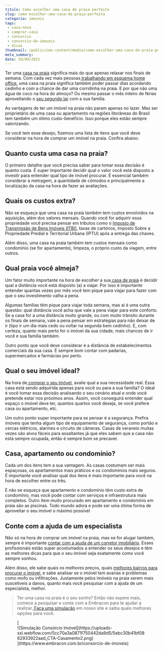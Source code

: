 ```yaml
---
titulo: Como escolher uma casa de praia perfeita
slug: como-escolher-uma-casa-de-praia-perfeita
categoria: imoveis
tags:
 - casa-nova
 - comprar-casa
 - consorcio
 - consorcio-de-imoveis
 - dicas
thumbnail: /public/cms-content/media/como-escolher-uma-casa-de-praia-perfeita.jpg
meta_summary: 
date: 29/09/2021
---
```

Ter uma [casa na praia](https://www.embracon.com.br/blog/tudo-sobre-o-consorcio) significa mais do que apenas relaxar nos finais de semana. Com cada vez mais pessoas[ trabalhando em esquema home office](https://www.embracon.com.br/blog/home-office-5-dicas-para-manter-o-cantinho-de-trabalho-organizado), uma casa na praia significa também poder passar dias acordando cedinho e com a chance de dar uma corridinha na praia. E por que não uma água de coco na hora do almoço? Ou mesmo passar o mês inteiro de férias aproveitando o [seu segundo lar](https://www.embracon.com.br/blog/segunda-casa-o-consorcio-pode-te-ajudar) com a sua família.

As vantagens de ter um imóvel na praia não param apenas no lazer. Mas ser proprietário de uma casa ou apartamento na regiões litorâneas do Brasil tem também um ótimo custo-benefício. Isso porque eles estão sempre valorizando.

Se você tem esse desejo, fizemos uma lista de itens que você deve considerar na hora de comprar um imóvel na praia. Confira abaixo:

Quanto custa uma casa na praia?
-------------------------------

O primeiro detalhe que você precisa saber para tomar essa decisão é quanto custa. É super importante decidir qual o valor você está disposto a investir para entender qual tipo de imóvel procurar. É essencial também considerar a metragem, a quantidade de cômodos e principalmente a localização da casa na hora de fazer as avaliações.

Quais os custos extra?
----------------------

Não se esqueça que uma casa na praia também tem custos envolvidos na aquisição, além dos valores mensais. Quando você for adquirir essa propriedade você precisa pensar em tributos como o [Imposto de Transmissão de Bens Imóveis (ITBI)](https://www.embracon.com.br/blog/entenda-o-que-e-o-itbi-e-quando-ele-deve-ser-pago), taxas de cartórios, Imposto Sobre a Propriedade Predial e Territorial Urbana (IPTU) após a entrega das chaves.

Além disso, uma casa na praia também tem custos mensais como condomínio (se for apartamento), limpeza, o próprio custo da viagem, entre outros.

Qual praia você almeja?
-----------------------

Um fator muito importante na hora de escolher a sua[ casa de praia](https://www.embracon.com.br/blog/guia-completo-para-uma-viagem-sustentavel-em-praias-paradisiacas) é decidir qual a distância você está disposto (a) a viajar. Por isso é importante entender quantas vezes por mês você tem pique para viajar para fazer com que o seu investimento valha a pena.

Algumas famílias têm pique para viajar toda semana, mas aí é uma outra questão: qual distância você acha que vale a pena viajar para este conforto. Se a casa for a uma distância muito grande, ou com muito trânsito durante os finais de semana, vale a pena pensar em estratégias para não deixar de ir (tipo ir um dia mais cedo ou voltar na segunda bem cedinho). E, com certeza, quanto mais perto for o imóvel da sua cidade, mais chances de ir você e sua família também.

Outro ponto que você deve considerar é a distância de estabelecimentos comerciais da sua casa. É sempre bom contar com padarias, supermercados e farmácias por perto.

Qual o seu imóvel ideal?
------------------------

Na hora de[ comprar o seu imóvel](https://www.embracon.com.br/consorcio-de-imoveis), avalie qual a sua necessidade real. Essa casa está sendo adquirida apenas para você ou para a sua família? O ideal é você tomar essa decisão analisando o seu cenário atual e onde você pretende estar nos próximos anos. Assim, você conseguirá entender qual espaço o imóvel deve ter, quantos quartos você deseja, se você prefere casa ou apartamento, etc.

Um outro ponto super importante para se pensar é a segurança. Prefira imóveis que tenha algum tipo de equipamento de segurança, como portão e cercas elétricos, alarmes e circuito de câmeras. Casas de veraneio muitas vezes são alvos fáceis para assaltantes já que eles sabem que a casa não está sempre ocupada, então é sempre bom se precaver.

Casa, apartamento ou condomínio?
--------------------------------

Cada um dos itens tem a sua vantagem. As casas costumam ser mais espaçosas, os apartamentos mais práticos e os condomínios mais seguros. É importante você analisar qual dos itens é mais importante para você na hora de escolher entre os três.

E não se esqueça que apartamento e condomínio têm custo extra de condomínio, mas você pode contar com serviços e infraestrutura mais completos. Outro item muito procurado em apartamento e condomínio em praia são as piscinas. Todo mundo adora e pode ser uma ótima forma de aproveitar o seu imóvel o máximo possível

Conte com a ajuda de um especialista
------------------------------------

Não só na hora de comprar um imóvel na praia, mas se for alugar também, sempre é importante [contar com a ajuda de um corretor imobiliário](https://www.embracon.com.br/blog/entenda-a-importancia-de-contar-com-um-bom-corretor-de-imoveis). Esses profissionais estão super acostumados a entender os seus desejos e têm as melhores dicas para que o seu imóvel seja exatamente como você sempre sonhou.

Além disso, ele sabe quais os melhores preços, quais [melhores bairros para procurar o imóvel](https://www.embracon.com.br/blog/melhores-cidades-para-viver-com-valores-de-metro-quadrado), e sabe analisar se o imóvel tem avarias e problemas como mofo ou infiltrações. Justamente pelos imóveis na praia serem mais suscetíveis a danos, quanto mais você pesquisar com a ajuda de um especialista, melhor.

> Ter uma casa na praia é o seu sonho? Então não espere mais, comece a pesquisar e conte com a Embracon para te ajudar a realizar.[ Faça uma simulação](https://www.embracon.com.br/consorcio-de-imoveis) em nosso site e saiba quais melhores opções para você.

<figure class="w-richtext-figure-type-image w-richtext-align-center">[<div>![Simulação Consórcio Imóvel](https://uploads-ssl.webflow.com/5cc70a3a0871f750442da9d5/5ebc30b41bf0862933922aad_CTA-Casamento2.png)</div>](https://www.embracon.com.br/consorcio-de-imoveis)</figure>

